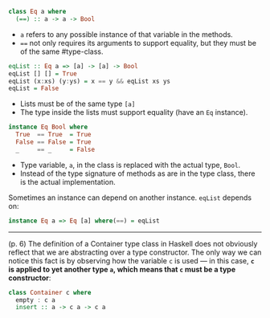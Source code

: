 
```haskell  
class Eq a where
  (==) :: a -> a -> Bool
```
- `a` refers to any possible instance of that variable in the methods.
- `==` not only requires its arguments to support equality, but they must be of the same #type-class.

```haskell
eqList :: Eq a => [a] -> [a] -> Bool
eqList [] [] = True
eqList (x:xs) (y:ys) = x == y && eqList xs ys
eqList = False
```
- Lists must be of the same type `[a]`
- The type inside the lists must support equality (have an `Eq` instance).

```haskell
instance Eq Bool where
  True  == True  = True
  False == False = True
  _     == _     = False
```
- Type variable, `a`, in the class is replaced with the actual type, `Bool`.
- Instead of the type signature of methods as are in the type class, there is the actual implementation.

Sometimes an instance can depend on another instance. `eqList` depends on:
```haskell
instance Eq a => Eq [a] where(==) = eqList
```

--- 

(p. 6) The definition of a Container type class in Haskell does not obviously reflect that we are abstracting over a type constructor. The only way we can notice this fact is by observing how the variable `c` is used — in this case, **`c` is applied to yet another type `a`, which means that `c` must be a type constructor**:
```haskell
class Container c where
  empty : c a
  insert :: a -> c a -> c a
```